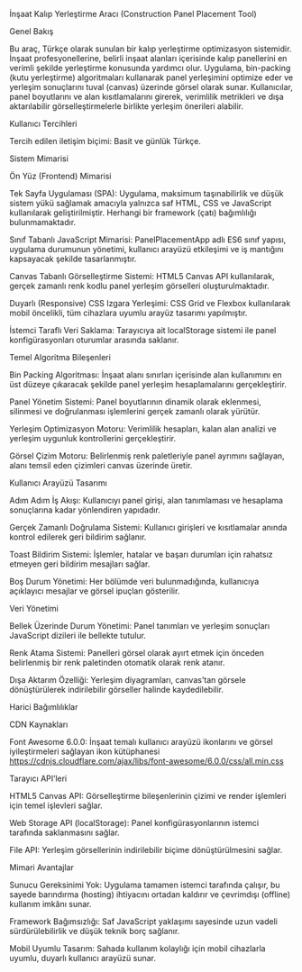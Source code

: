 İnşaat Kalıp Yerleştirme Aracı (Construction Panel Placement Tool)

Genel Bakış

Bu araç, Türkçe olarak sunulan bir kalıp yerleştirme optimizasyon sistemidir. İnşaat profesyonellerine, belirli inşaat alanları içerisinde kalıp panellerini en verimli şekilde yerleştirme konusunda yardımcı olur. Uygulama, bin-packing (kutu yerleştirme) algoritmaları kullanarak panel yerleşimini optimize eder ve yerleşim sonuçlarını tuval (canvas) üzerinde görsel olarak sunar. Kullanıcılar, panel boyutlarını ve alan kısıtlamalarını girerek, verimlilik metrikleri ve dışa aktarılabilir görselleştirmelerle birlikte yerleşim önerileri alabilir.

Kullanıcı Tercihleri

Tercih edilen iletişim biçimi: Basit ve günlük Türkçe.

Sistem Mimarisi

Ön Yüz (Frontend) Mimarisi

Tek Sayfa Uygulaması (SPA): Uygulama, maksimum taşınabilirlik ve düşük sistem yükü sağlamak amacıyla yalnızca saf HTML, CSS ve JavaScript kullanılarak geliştirilmiştir. Herhangi bir framework (çatı) bağımlılığı bulunmamaktadır.

Sınıf Tabanlı JavaScript Mimarisi: PanelPlacementApp adlı ES6 sınıf yapısı, uygulama durumunun yönetimi, kullanıcı arayüzü etkileşimi ve iş mantığını kapsayacak şekilde tasarlanmıştır.

Canvas Tabanlı Görselleştirme Sistemi: HTML5 Canvas API kullanılarak, gerçek zamanlı renk kodlu panel yerleşim görselleri oluşturulmaktadır.

Duyarlı (Responsive) CSS Izgara Yerleşimi: CSS Grid ve Flexbox kullanılarak mobil öncelikli, tüm cihazlara uyumlu arayüz tasarımı yapılmıştır.

İstemci Taraflı Veri Saklama: Tarayıcıya ait localStorage sistemi ile panel konfigürasyonları oturumlar arasında saklanır.


Temel Algoritma Bileşenleri

Bin Packing Algoritması: İnşaat alanı sınırları içerisinde alan kullanımını en üst düzeye çıkaracak şekilde panel yerleşim hesaplamalarını gerçekleştirir.

Panel Yönetim Sistemi: Panel boyutlarının dinamik olarak eklenmesi, silinmesi ve doğrulanması işlemlerini gerçek zamanlı olarak yürütür.

Yerleşim Optimizasyon Motoru: Verimlilik hesapları, kalan alan analizi ve yerleşim uygunluk kontrollerini gerçekleştirir.

Görsel Çizim Motoru: Belirlenmiş renk paletleriyle panel ayrımını sağlayan, alanı temsil eden çizimleri canvas üzerinde üretir.


Kullanıcı Arayüzü Tasarımı

Adım Adım İş Akışı: Kullanıcıyı panel girişi, alan tanımlaması ve hesaplama sonuçlarına kadar yönlendiren yapıdadır.

Gerçek Zamanlı Doğrulama Sistemi: Kullanıcı girişleri ve kısıtlamalar anında kontrol edilerek geri bildirim sağlanır.

Toast Bildirim Sistemi: İşlemler, hatalar ve başarı durumları için rahatsız etmeyen geri bildirim mesajları sağlar.

Boş Durum Yönetimi: Her bölümde veri bulunmadığında, kullanıcıya açıklayıcı mesajlar ve görsel ipuçları gösterilir.


Veri Yönetimi

Bellek Üzerinde Durum Yönetimi: Panel tanımları ve yerleşim sonuçları JavaScript dizileri ile bellekte tutulur.

Renk Atama Sistemi: Panelleri görsel olarak ayırt etmek için önceden belirlenmiş bir renk paletinden otomatik olarak renk atanır.

Dışa Aktarım Özelliği: Yerleşim diyagramları, canvas’tan görsele dönüştürülerek indirilebilir görseller halinde kaydedilebilir.


Harici Bağımlılıklar

CDN Kaynakları

Font Awesome 6.0.0: İnşaat temalı kullanıcı arayüzü ikonlarını ve görsel iyileştirmeleri sağlayan ikon kütüphanesi
https://cdnjs.cloudflare.com/ajax/libs/font-awesome/6.0.0/css/all.min.css


Tarayıcı API’leri

HTML5 Canvas API: Görselleştirme bileşenlerinin çizimi ve render işlemleri için temel işlevleri sağlar.

Web Storage API (localStorage): Panel konfigürasyonlarının istemci tarafında saklanmasını sağlar.

File API: Yerleşim görsellerinin indirilebilir biçime dönüştürülmesini sağlar.


Mimari Avantajlar

Sunucu Gereksinimi Yok: Uygulama tamamen istemci tarafında çalışır, bu sayede barındırma (hosting) ihtiyacını ortadan kaldırır ve çevrimdışı (offline) kullanım imkânı sunar.

Framework Bağımsızlığı: Saf JavaScript yaklaşımı sayesinde uzun vadeli sürdürülebilirlik ve düşük teknik borç sağlanır.

Mobil Uyumlu Tasarım: Sahada kullanım kolaylığı için mobil cihazlarla uyumlu, duyarlı kullanıcı arayüzü sunar.
